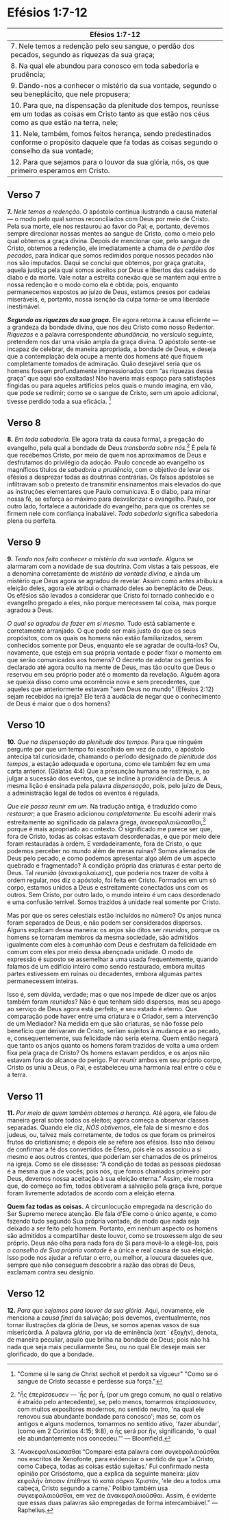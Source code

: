 # Efésios 1:7-12
|Efésios 1:7-12|
|-|
|7. Nele temos a redenção pelo seu sangue, o perdão dos pecados, segundo as riquezas da sua graça; |
|8. Na qual ele abundou para conosco em toda sabedoria e prudência; |
|9. Dando-nos a conhecer o mistério da sua vontade, segundo o seu beneplácito, que nele propusera; |
|10. Para que, na dispensação da plenitude dos tempos, reunisse em um todas as coisas em Cristo tanto as que estão nos céus como as que estão na terra, nele;  |
|11. Nele, também, fomos feitos herança, sendo predestinados conforme o propósito daquele que fa todas as coisas segundo o conselho da sua vontade;  |
|12. Para que sejamos para o louvor da sua glória, nós, os que primeiro esperamos em Cristo. |

## Verso 7

**7.** *Nele temos a redenção.* O apóstolo continua ilustrando a causa material — o modo pelo qual somos reconciliados com Deus por meio de Cristo. Pela sua morte, ele nos restaurou ao favor do Pai; e, portanto, devemos sempre direcionar nossas mentes ao sangue de Cristo, como o meio pelo qual obtemos a graça divina. Depois de mencionar que, pelo sangue de Cristo, obtemos a redenção, ele imediatamente a chama de *o perdão dos pecados*, para indicar que somos redimidos porque nossos pecados não nos são imputados. Daqui se conclui que obtemos, por graça gratuita, aquela justiça pela qual somos aceitos por Deus e libertos das cadeias do diabo e da morte. Vale notar a estreita conexão que se mantém aqui entre a nossa redenção e o modo como ela é obtida; pois, enquanto permanecemos expostos ao juízo de Deus, estamos presos por cadeias miseráveis, e, portanto, nossa isenção da culpa torna-se uma liberdade inestimável.  

***Segundo as riquezas da sua graça.*** Ele agora retorna à causa eficiente — a grandeza da bondade divina, que nos deu Cristo como nosso Redentor. *Riquezas* e a palavra correspondente *abundância*, no versículo seguinte, pretendem nos dar uma visão ampla da graça divina. O apóstolo sente-se incapaz de celebrar, de maneira apropriada, a bondade de Deus, e deseja que a contemplação dela ocupe a mente dos homens até que fiquem completamente tomados de admiração. Quão desejável seria que os homens fossem profundamente impressionados com “as riquezas dessa graça” que aqui são exaltadas! Não haveria mais espaço para satisfações fingidas ou para aqueles artifícios pelos quais o mundo imagina, em vão, que pode se redimir; como se o sangue de Cristo, sem um apoio adicional, tivesse perdido toda a sua eficácia. [^1]

## Verso 8

**8.** *Em toda sabedoria.* Ele agora trata da causa formal, a pregação do evangelho, pela qual a bondade de Deus *transborda sobre nós*.[^2] É pela fé que recebemos Cristo, por meio de quem nos aproximamos de Deus e desfrutamos do privilégio da adoção. Paulo concede ao evangelho os magníficos títulos de *sabedoria e prudência*, com o objetivo de levar os efésios a desprezar todas as doutrinas contrárias. Os falsos apóstolos se infiltravam sob o pretexto de transmitir ensinamentos mais elevados do que as instruções elementares que Paulo comunicava. E o diabo, para minar nossa fé, se esforça ao máximo para desvalorizar o evangelho. Paulo, por outro lado, fortalece a autoridade do evangelho, para que os crentes se firmem nele com confiança inabalável. *Toda sabedoria* significa sabedoria plena ou perfeita.

## Verso 9

**9.** *Tendo nos feito conhecer o mistério da sua vontade.* Alguns se alarmaram com a novidade de sua doutrina. Com vistas a tais pessoas, ele a denomina corretamente de *mistério da vontade divina*, e ainda um mistério que Deus agora se agradou de revelar. Assim como antes atribuiu a eleição deles, agora ele atribui o chamado deles ao beneplácito de Deus. Os efésios são levados a considerar que Cristo foi tornado conhecido e o evangelho pregado a eles, não porque merecessem tal coisa, mas porque agradou a Deus.  

*O qual se agradou de fazer em si mesmo.* Tudo está sabiamente e corretamente arranjado. O que pode ser mais justo do que os seus propósitos, com os quais os homens não estão familiarizados, serem conhecidos somente por Deus, enquanto ele se agradar de ocultá-los? Ou, novamente, que esteja em sua própria vontade e poder fixar o momento em que serão comunicados aos homens? O decreto de adotar os gentios foi declarado até agora oculto na mente de Deus, mas tão oculto que Deus o reservou em seu próprio poder até o momento da revelação. Alguém agora se queixa disso como uma ocorrência nova e sem precedentes, que aqueles que anteriormente estavam "sem Deus no mundo" (Efésios 2:12) sejam recebidos na igreja? Ele terá a audácia de negar que o conhecimento de Deus é maior que o dos homens? 

## Verso 10

**10.** *Que na dispensação da plenitude dos tempos.* Para que ninguém pergunte por que um tempo foi escolhido em vez de outro, o apóstolo antecipa tal curiosidade, chamando o período designado de *plenitude dos tempos*, a estação adequada e oportuna, como ele também fez em uma carta anterior. (Gálatas 4:4) Que a presunção humana se restrinja, e, ao julgar a sucessão dos eventos, que se incline à providência de Deus. A mesma lição é ensinada pela palavra *dispensação*, pois, pelo juízo de Deus, a administração legal de todos os eventos é regulada.

*Que ele possa reunir em um.* Na tradução antiga, é traduzido como *restaurar*; a que Erasmo adicionou *completamente*. Eu escolhi aderir mais estreitamente ao significado da palavra grega, ἀνακεφαλαιώσασθαι,[^3] porque é mais apropriado ao contexto. O significado me parece ser que, fora de Cristo, todas as coisas estavam desordenadas, e que por meio dele foram restauradas à ordem. E verdadeiramente, fora de Cristo, o que podemos perceber no mundo além de meras ruínas? Somos alienados de Deus pelo pecado, e como podemos apresentar algo além de um aspecto quebrado e fragmentado? A condição própria das criaturas é estar perto de Deus. Tal *reunião* (ἀνακεφαλαίωσις), que poderia nos trazer de volta à ordem regular, nos diz o apóstolo, foi feita em Cristo. Formados em um só corpo, estamos unidos a Deus e estreitamente conectados uns com os outros. Sem Cristo, por outro lado, o mundo inteiro é um caos desordenado e uma confusão terrível. Somos trazidos à unidade real somente por Cristo.

Mas por que os seres celestiais estão incluídos no número? Os anjos nunca foram separados de Deus, e não podem ser considerados dispersos. Alguns explicam dessa maneira: os anjos são ditos ser *reunidos*, porque os homens se tornaram membros da mesma sociedade, são admitidos igualmente com eles à comunhão com Deus e desfrutam da felicidade em comum com eles por meio dessa abençoada unidade. O modo de expressão é suposto se assemelhar a uma usada frequentemente, quando falamos de um edifício inteiro como sendo restaurado, embora muitas partes estivessem em ruínas ou decadentes, embora algumas partes permanecessem inteiras.

Isso é, sem dúvida, verdade; mas o que nos impede de dizer que os anjos também foram *reunidos*? Não é que tenham sido dispersos, mas seu apego ao serviço de Deus agora está perfeito, e seu estado é eterno. Que comparação pode haver entre uma criatura e o Criador, sem a intervenção de um Mediador? Na medida em que são criaturas, se não fosse pelo benefício que derivaram de Cristo, seriam sujeitos à mudança e ao pecado, e, consequentemente, sua felicidade não seria eterna. Quem então negará que tanto os anjos quanto os homens foram trazidos de volta a uma ordem fixa pela graça de Cristo? Os homens estavam perdidos, e os anjos não estavam fora do alcance do perigo. Por *reunir* ambos em seu próprio corpo, Cristo os uniu a Deus, o Pai, e estabeleceu uma harmonia real entre o céu e a terra.

## Verso 11

**11.** *Por meio de quem também obtemos a herança.* Até agora, ele falou de maneira geral sobre todos os eleitos; agora começa a observar classes separadas. Quando ele diz, *NÓS obtivemos*, ele fala de si mesmo e dos judeus, ou, talvez mais corretamente, de todos os que foram os primeiros frutos do cristianismo; e depois ele se refere aos efésios. Isso não deixou de confirmar a fé dos convertidos de Éfeso, pois ele os associou a si mesmo e aos outros crentes, que poderiam ser chamados de os primeiros na igreja. Como se ele dissesse: “A condição de todas as pessoas piedosas é a mesma que a de vocês; pois nós, que fomos chamados primeiro por Deus, devemos nossa aceitação à sua eleição eterna.” Assim, ele mostra que, do começo ao fim, todos obtiveram a salvação pela graça livre, porque foram livremente adotados de acordo com a eleição eterna.

**Quem faz todas as coisas.** A circunlocução empregada na descrição do Ser Supremo merece atenção. Ele fala d'Ele como o único agente, e como fazendo tudo segundo Sua própria vontade, de modo que nada seja deixado a ser feito pelo homem. Portanto, em nenhum aspecto os homens são admitidos a compartilhar deste louvor, como se trouxessem algo de seu próprio. Deus não olha para nada fora de Si para movê-lo a elegê-los, pois *o conselho de Sua própria vontade* é a única e real causa de sua eleição. Isso pode nos ajudar a refutar o erro, ou melhor, a loucura daqueles que, sempre que não conseguem descobrir a razão das obras de Deus, exclamam contra seu desígnio.

## Verso 12

**12.** *Para que sejamos para louvor da sua glória.* Aqui, novamente, ele menciona a *causa final* da salvação; pois devemos, eventualmente, nos tornar ilustrações da glória de Deus, se somos apenas vasos de sua misericórdia. A palavra *glória*, por via de eminência (κατ ᾿ ἐξοχὴν), denota, de maneira peculiar, aquilo que brilha na bondade de Deus; pois não há nada que seja mais peculiarmente Seu, ou no qual Ele deseje mais ser glorificado, do que a bondade.

[^1]: "Comme si le sang de Christ sechoit et perdoit sa vigueur" "Como se o sangue de Cristo secasse e perdesse sua força."
[^2]: "ἧς ἐπερίσσευσεν — 'ἧς por ἧ, (por um grego comum, no qual o relativo é atraído pelo antecedente), se, pelo menos, tomarmos ἐπερίσσευσεν, com muitos expositores modernos, no sentido neutro, 'na qual ele renovou sua abundante bondade para conosco'; mas se, com os antigos e alguns modernos, tomarmos no sentido ativo, 'fazer abundar', (como em 2 Coríntios 4:15; 9:8), o ἧς será por ἥν, significando, 'o qual ele abundantemente nos concedeu.'” — Bloomfield.
[^3]: ‘᾿Ανακεφαλαιώσασθαι “Comparei esta palavra com συγκεφαλαιοῦσθαι nos escritos de Xenofonte, para evidenciar o sentido de que 'a Cristo, como Cabeça, todas as coisas estão sujeitas.' Fui confirmado nesta opinião por Crisóstomo, que a explica da seguinte maneira: μίαν κεφαλὴν ἅπασιν ἐπέθηκε τὸ κατὰ σάρκα Χριστόν, ‘ele deu a todos uma cabeça, Cristo segundo a carne.’ Políbio também usa συγκεφαλαιοῦσθαι, em vez de ἀνακεφαλαιοῦσθαι. Assim, é evidente que essas duas palavras são empregadas de forma intercambiável.” — Raphelius.